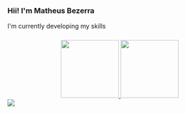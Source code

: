 ### Hii! I'm Matheus Bezerra
I'm currently developing my skills
###
<div align="center">
  <a href="https://github.com/Matheusbezerra-dev">
  <img height="130em" src="https://github-readme-stats.vercel.app/api?username=Matheusbezerra-dev&show_icons=true&theme=dark&include_all_commits=true&count_private=true"/>
  <img height="130em" src="https://github-readme-stats.vercel.app/api/top-langs/?username=Matheusbezerra-dev&layout=compact&langs_count=7&theme=dark "/>
</div>

<div>
  <a href="https://www.instagram.com/mabezerra2/" target="_blank"><img src="https://img.shields.io/badge/-Instagram-%23E4405F?style=for-the-badge&logo=instagram&logoColor=white" target="_blank"></a>
</div>
